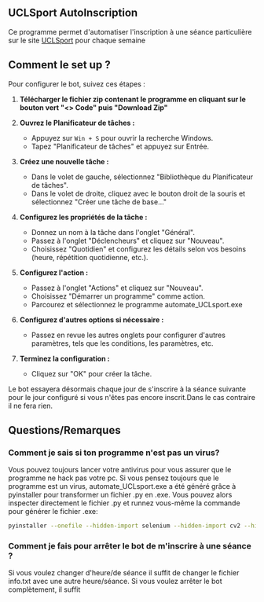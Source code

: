 ## UCLSport AutoInscription

Ce programme permet d'automatiser l'inscription à une séance particulière sur le site [UCLSport](https://sites.uclouvain.be/uclsport) pour chaque semaine

## Comment le set up ?

Pour configurer le bot, suivez ces étapes :

1. **Télécharger le fichier zip contenant le programme en cliquant sur le bouton vert "<> Code" puis "Download Zip"**

2. **Ouvrez le Planificateur de tâches :**
   - Appuyez sur `Win + S` pour ouvrir la recherche Windows.
   - Tapez "Planificateur de tâches" et appuyez sur Entrée.

3. **Créez une nouvelle tâche :**
   - Dans le volet de gauche, sélectionnez "Bibliothèque du Planificateur de tâches".
   - Dans le volet de droite, cliquez avec le bouton droit de la souris et sélectionnez "Créer une tâche de base..."

4. **Configurez les propriétés de la tâche :**
   - Donnez un nom à la tâche dans l'onglet "Général".
   - Passez à l'onglet "Déclencheurs" et cliquez sur "Nouveau".
   - Choisissez "Quotidien" et configurez les détails selon vos besoins (heure, répétition quotidienne, etc.).

5. **Configurez l'action :**
   - Passez à l'onglet "Actions" et cliquez sur "Nouveau".
   - Choisissez "Démarrer un programme" comme action.
   - Parcourez et sélectionnez le programme automate_UCLsport.exe

6. **Configurez d'autres options si nécessaire :**
   - Passez en revue les autres onglets pour configurer d'autres paramètres, tels que les conditions, les paramètres, etc.

7. **Terminez la configuration :**
   - Cliquez sur "OK" pour créer la tâche.

Le bot essayera désormais chaque jour de s'inscrire à la séance suivante pour le jour configuré si vous n'êtes pas encore inscrit.Dans le cas contraire il ne fera rien.
## Questions/Remarques

### **Comment je sais si ton programme n'est pas un virus?**
Vous pouvez toujours lancer votre antivirus pour vous assurer que le programme ne hack pas votre pc.
Si vous pensez toujours que le programme est un virus,
automate_UCLsport.exe a été généré grâce à pyinstaller pour transformer un fichier .py en .exe. Vous pouvez alors inspecter directement le fichier .py et runnez vous-même la commande pour générer le fichier .exe: 
```bash
pyinstaller --onefile --hidden-import selenium --hidden-import cv2 --hidden-import os --hidden-import re --hidden-import time --hidden-import sys --hidden-import datetime --hidden-import ffpyplayer.player.MediaPlayer --distpath . automate_UCLsport.py
```

### **Comment je fais pour arrêter le bot de m'inscrire à une séance ?**
Si vous voulez changer d'heure/de séance il suffit de changer le fichier info.txt avec une autre heure/séance.
Si vous voulez arrêter le bot complètement, il suffit